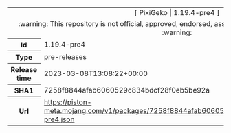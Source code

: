 <html><table>
<tr><td colspan="2" align="center"><img width="0" height="0"><br/>⌈ PixiGeko | 1.19.4-pre4 ⌋<br/><img width="0" height="0"></td></tr>
<tr><td colspan="2" align="center"><img width="0" height="0"><br/>
:warning: This repository is not official, approved, endorsed, associated or connected with Mojang :warning:
<br/><img width="0" height="0"></td></tr>
<tr><th>Id</th><td>1.19.4-pre4</td></tr>
<tr><th>Type</th><td>pre-releases</td></tr>
<tr><th>Release time</th><td>2023-03-08T13:08:22+00:00</td></tr>
<tr><th>SHA1</th><td>7258f8844afab6060529c834bdcf28f0eb5be92a</td></tr>
<tr><th>Url</th><td><a href="https://piston-meta.mojang.com/v1/packages/7258f8844afab6060529c834bdcf28f0eb5be92a/1.19.4-pre4.json">https://piston-meta.mojang.com/v1/packages/7258f8844afab6060529c834bdcf28f0eb5be92a/1.19.4-pre4.json</a></td></tr>